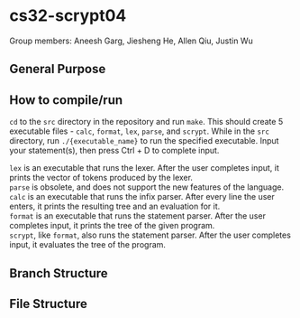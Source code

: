 # cs32-scrypt04
Group members: Aneesh Garg, Jiesheng He, Allen Qiu, Justin Wu

## General Purpose


## How to compile/run
`cd` to the `src` directory in the repository and run `make`. This should create 5 executable files - `calc`, `format`, `lex`, `parse`, and `scrypt`. While in the `src` directory, run `./{executable_name}` to run the specified executable. Input your 
statement(s), then press Ctrl + D to complete input.

`lex` is an executable that runs the lexer. After the user completes input, it prints the vector of tokens produced by the lexer. \
`parse` is obsolete, and does not support the new features of the language. \
`calc` is an executable that runs the infix parser. After every line the user enters, it prints the resulting tree and an evaluation for it. \
`format` is an executable that runs the statement parser. After the user completes input, it prints the tree of the given program. \
`scrypt`, like `format`, also runs the statement parser. After the user completes input, it evaluates the tree of the program.

## Branch Structure


## File Structure
